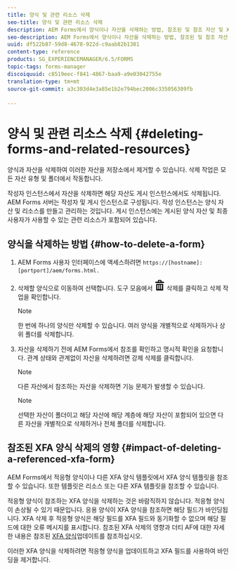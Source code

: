 ```yaml
---
title: 양식 및 관련 리소스 삭제
seo-title: 양식 및 관련 리소스 삭제
description: AEM Forms에서 양식이나 자산을 삭제하는 방법, 참조된 및 참조 자산 및 XFA 양식에 미치는 영향
seo-description: AEM Forms에서 양식이나 자산을 삭제하는 방법, 참조된 및 참조 자산 및 XFA 양식에 미치는 영향
uuid: df522b87-59d8-4678-922d-c9aab82b1381
content-type: reference
products: SG_EXPERIENCEMANAGER/6.5/FORMS
topic-tags: forms-manager
discoiquuid: c8519eec-f841-4867-baa9-a9e03042755e
translation-type: tm+mt
source-git-commit: a3c303d4e3a85e1b2e794bec2006c335056309fb

---
```



# 양식 및 관련 리소스 삭제 {#deleting-forms-and-related-resources}

양식과 자산을 삭제하여 이러한 자산을 저장소에서 제거할 수 있습니다. 삭제 작업은 모든 자산 유형 및 폴더에서 작동합니다.

작성자 인스턴스에서 자산을 삭제하면 해당 자산도 게시 인스턴스에서도 삭제됩니다. AEM Forms 서버는 작성자 및 게시 인스턴스로 구성됩니다. 작성 인스턴스는 양식 자산 및 리소스를 만들고 관리하는 것입니다. 게시 인스턴스에는 게시된 양식 자산 및 최종 사용자가 사용할 수 있는 관련 리소스가 포함되어 있습니다.

## 양식을 삭제하는 방법 {#how-to-delete-a-form}

1. AEM Forms 사용자 인터페이스에 액세스하려면 `https://[hostname]:[portport]/aem/forms.html.`
1. 삭제할 양식으로 이동하여 선택합니다. 도구 모음에서 ![aem6forms_delete2](assets/aem6forms_delete2.png) 삭제를 클릭하고 삭제 작업을 확인합니다.

   >[!NOTE]
   >
   >한 번에 하나의 양식만 삭제할 수 있습니다. 여러 양식을 개별적으로 삭제하거나 상위 폴더를 삭제합니다.

1. 자산을 삭제하기 전에 AEM Forms에서 참조를 확인하고 명시적 확인을 요청합니다. 관계 상태와 관계없이 자산을 삭제하려면 강제 삭제를 클릭합니다.

   >[!NOTE]
   >
   >다른 자산에서 참조하는 자산을 삭제하면 기능 문제가 발생할 수 있습니다.

   >[!NOTE]
   >
   >선택한 자산이 폴더이고 해당 자산에 해당 계층에 해당 자산이 포함되어 있으면 다른 자산을 개별적으로 삭제하거나 전체 폴더를 삭제합니다.

## 참조된 XFA 양식 삭제의 영향 {#impact-of-deleting-a-referenced-xfa-form}

AEM Forms에서 적응형 양식이나 다른 XFA 양식 템플릿에서 XFA 양식 템플릿을 참조할 수 있습니다. 또한 템플릿은 리소스 또는 다른 XFA 템플릿을 참조할 수 있습니다.

적응형 양식이 참조하는 XFA 양식을 삭제하는 것은 바람직하지 않습니다. 적응형 양식이 손상될 수 있기 때문입니다. 응용 양식이 XFA 양식을 참조하면 해당 필드가 바인딩됩니다. XFA 삭제 후 적응형 양식은 해당 필드를 XFA 필드와 동기화할 수 없으며 해당 필드에 대한 오류 메시지를 표시합니다. 참조된 XFA 삭제의 영향과 더티 AF에 대한 자세한 내용은 참조된 [XFA 양식](/help/forms/using/get-xdp-pdf-documents-aem.md#p-updating-referenced-xfa-forms-p)업데이트를 참조하십시오.

이러한 XFA 양식을 삭제하려면 적응형 양식을 업데이트하고 XFA 필드를 사용하여 바인딩을 제거합니다.
